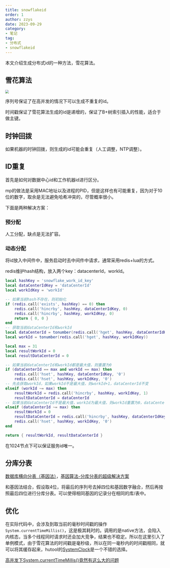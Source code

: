 ```yaml
---
title: snowflakeid
order: 1
author: zzys
date: 2023-09-29
category:
- 笔记
tag:
- 分布式
- snowflakeid
---
```


本文介绍生成分布式id的一种方法，雪花算法。

## 雪花算法

<img src="https://blog-zzys.oss-cn-beijing.aliyuncs.com/articles/67234308acfba9be7f6c295c1599b1c3.png" style="zoom:67%;" />

序列号保证了在高并发的情况下可以生成不重复的id。

时间戳保证了雪花算法生成的id是递增的，保证了B+树索引插入的性能，适合于做主键。

## 时钟回拨

如果机器的时钟回拨，则生成的id可能会重复（人工调整，NTP调整）。

## ID重复

首先是如何对数据中心id和工作机器id进行区分。

mp的做法是采用MAC地址以及进程的PID，但是这样也有可能重复，因为对于10位的数字，取余是无法避免哈希冲突的，尽管概率很小。

下面是两种解决方案：

### 预分配

人工分配，缺点是无法扩容。

### 动态分配

将id放入中间件中，服务启动时去中间件中请求，通常采用redis+lua的方式。

redis维护hash结构，放入两个key：datacenterId，workId。

```lua
local hashKey = 'snowflake_work_id_key'
local dataCenterIdKey = 'dataCenterId'
local workIdKey = 'workId'

-- 如果当前hash不存在，则初始化
if (redis.call('exists', hashKey) == 0) then
    redis.call('hincrby', hashKey, dataCenterIdKey, 0)
    redis.call('hincrby', hashKey, workIdKey, 0)
    return { 0, 0 }
end
-- 获取当前dataCenterId和workId
local dataCenterId = tonumber(redis.call('hget', hashKey, dataCenterIdKey))
local workId = tonumber(redis.call('hget', hashKey, workIdKey))

local max = 31
local resultWorkId = 0
local resultDataCenterId = 0

-- 如果当前dataCenterId和workId都是最大值，则重置为0
if (dataCenterId == max and workId == max) then
    redis.call('hset', hashKey, dataCenterIdKey, '0')
    redis.call('hset', hashKey, workIdKey, '0')
-- 先去获取workId，如果workId不是最大值，则workId+1，dataCenterId不变
elseif (workId ~= max) then
    resultWorkId = redis.call('hincrby', hashKey, workIdKey, 1)
    resultDataCenterId = dataCenterId
-- 如果当前dataCenterId不是最大值，workId为最大值，则workId重置为0，dataCenterId+1
elseif (dataCenterId ~= max) then
    resultWorkId = 0
    resultDataCenterId = redis.call('hincrby', hashKey, dataCenterIdKey, 1)
    redis.call('hset', hashKey, workIdKey, '0')
end

return { resultWorkId, resultDataCenterId }
```

在1024节点下可以保证服务id唯一。

## 分库分表

[数据库横向分表（基因法）](https://www.jianshu.com/p/f415d0d2dac2)，[基因算法-分库分表的超级解决方案 ](https://juejin.cn/post/6964028801626046471)

和基因法结合，假设取4位，将最后的序列号去掉四位和基因数字融合，然后再按照最后四位进行分库分表。可以使得相同基因的记录分在相同的库/表中。

## 优化

在实际代码中，会涉及到取当前的毫秒时间戳的操作`System.currentTimeMillis()`，这是极其耗时的。调用的是native方法，会陷入内核态，当多个线程同时请求时还会加大竞争，结果也不稳定。所以在这里引入了单例模式，由于雪花算法的时间戳是毫秒级，所以在同一毫秒内的时间戳相同，就可以将其缓存起来，hutool的[SystemClock](https://apidoc.gitee.com/dromara/hutool/cn/hutool/core/date/SystemClock.html)是一个不错的选择。

[高并发下System.currentTimeMillis()竟然有这么大的问题](https://blog.csdn.net/qq_30062181/article/details/108681101)